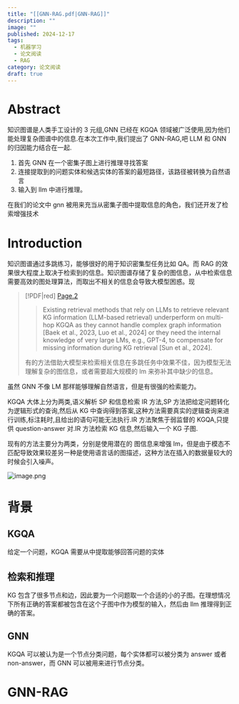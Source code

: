 ```yaml
---
title: "[[GNN-RAG.pdf|GNN-RAG]]"
description: ""
image: ""
published: 2024-12-17
tags:
  - 机器学习
  - 论文阅读
  - RAG
category: 论文阅读
draft: true
---
```


# Abstract

知识图谱是人类手工设计的 3 元组,GNN 已经在 KGQA 领域被广泛使用,因为他们能处理复杂图谱中的信息.在本次工作中,我们提出了 GNN-RAG,吧 LLM 和 GNN 的归因能力结合在一起.

1. 首先 GNN 在一个密集子图上进行推理寻找答案
2. 连接提取到的问题实体和候选实体的答案的最短路径，该路径被转换为自然语言
3. 输入到 llm 中进行推理。

在我们的论文中 gnn 被用来充当从密集子图中提取信息的角色，我们还开发了检索增强技术

# Introduction

知识图谱通过多跳练习，能够很好的用于知识密集型任务比如 QA。而 RAG 的效果很大程度上取决于检索到的信息。知识图谱存储了复杂的图信息，从中检索信息需要高效的图处理算法，而取出不相关的信息会导致大模型困惑。现

> [!PDF|red] [Page.2](MachineLearning/NLP/RAG/GNN-RAG/GNN-RAG.pdf#page=2&selection=100,0,103,74&color=red)
>
> > Existing retrieval methods that rely on LLMs to retrieve relevant KG information (LLM-based retrieval) underperform on multi-hop KGQA as they cannot handle complex graph information [Baek et al., 2023, Luo et al., 2024] or they need the internal knowledge of very large LMs, e.g., GPT-4, to compensate for missing information during KG retrieval [Sun et al., 2024].
>
>有的方法借助大模型来检索相关信息在多跳任务中效果不佳，因为模型无法理解复杂的图信息，或者需要超大规模的 lm 来弥补其中缺少的信息。

虽然 GNN 不像 LM 那样能够理解自然语言，但是有很强的检索能力。

KGQA 大体上分为两类,语义解析 SP 和信息检索 IR 方法,SP 方法把给定问题转化为逻辑形式的查询,然后从 KG 中查询得到答案,这种方法需要真实的逻辑查询来进行训练,标注耗时,且给出的语句可能无法执行.IR 方法聚焦于弱监督的 KGQA,只提供 question-answer 对.IR 方法检索 KG 信息,然后输入一个 KG 子图.

现有的方法主要分为两类，分别是使用潜在的 图信息来增强 lm，但是由于模态不匹配导致效果较差另一种是使用语言话的图描述，这种方法在插入的数据量较大的时候会引入噪声。

![image.png](https://picture-bed-1325530970.cos.ap-nanjing.myqcloud.com/20241217092235.png)

# 背景

## KGQA

给定一个问题，KGQA 需要从中提取能够回答问题的实体

## 检索和推理

KG 包含了很多节点和边，因此要为一个问题取一个合适的小的子图。在理想情况下所有正确的答案都被包含在这个子图中作为模型的输入，然后由 llm 推理得到正确的答案。

## GNN

KGQA 可以被认为是一个节点分类问题，每个实体都可以被分类为 answer 或者 non-answer，而 GNN 可以被用来进行节点分类。

# GNN-RAG

